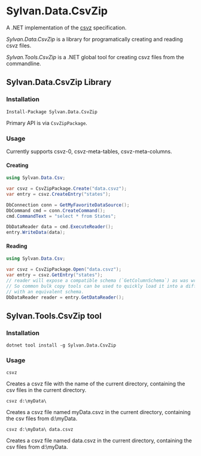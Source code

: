 # Sylvan.Data.CsvZip
A .NET implementation of the [csvz](https://github.com/secretGeek/csvz) specification.

_Sylvan.Data.CsvZip_ is a library for programatically creating and reading csvz files.

_Sylvan.Tools.CsvZip_ is a .NET global tool for creating csvz files from the commandline.

## Sylvan.Data.CsvZip Library

### Installation
`Install-Package Sylvan.Data.CsvZip`

Primary API is via `CsvZipPackage`.

### Usage

Currently supports csvz-0, csvz-meta-tables, csvz-meta-columns.

#### Creating
```C#
using Sylvan.Data.Csv;

var csvz = CsvZipPackage.Create("data.csvz");
var entry = csvz.CreateEntry("states");

DbConnection conn = GetMyFavoriteDataSource();
DbCommand cmd = conn.CreateCommand();
cmd.CommandText = "select * from States";

DbDataReader data = cmd.ExecuteReader();
entry.WriteData(data);

```

#### Reading
```C#
using Sylvan.Data.Csv;

var csvz = CsvZipPackage.Open("data.csvz");
var entry = csvz.GetEntry("states");
// reader will expose a compatible schema (`GetColumnSchema`) as was written.
// So common bulk copy tools can be used to quickly load it into a different database provider
// with an equivalent schema.
DbDataReader reader = entry.GetDataReader();
```

## Sylvan.Tools.CsvZip tool

### Installation
`dotnet tool install -g Sylvan.Data.CsvZip`

### Usage

`csvz`

Creates a csvz file with the name of the current directory, containing the csv files in the current directory.

`csvz d:\myData\`

Creates a csvz file named myData.csvz in the current directory, containing the csv files from d:\myData.

`csvz d:\myData\ data.csvz` 

Creates a csvz file named data.csvz in the current directory, containing the csv files from d:\myData.



